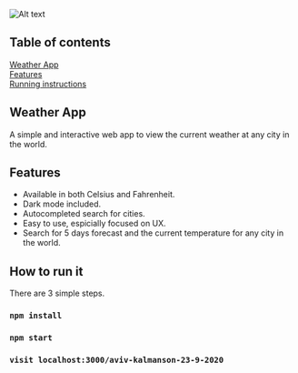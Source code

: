 ![Alt text](./path/to/img.jpg)
## Table of contents
[Weather App](#weatherApp)  
[Features](#features)  
[Running instructions](#run)  

## Weather App
A simple and interactive web app to view the current weather at any city in the world. 
<a name="weatherApp"/>

## Features
* Available in both Celsius and Fahrenheit.
* Dark mode included.
* Autocompleted search for cities.
* Easy to use, espicially focused on UX.
* Search for 5 days forecast and the current temperature for any city in the world.
<a name="features"/>

## How to run it
There are 3 simple steps.

### `npm install`

### `npm start`

### `visit localhost:3000/aviv-kalmanson-23-9-2020`
<a name="run"/>

